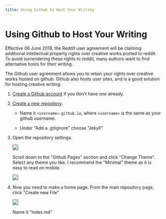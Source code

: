 ```yaml
---
title: Using Github to Host Your Writing
---
```


# Using Github to Host Your Writing

Effective 06 June 2018, the Reddit user agreement will be claiming additional intellectual property rights over creative works posted to reddit. To avoid surrendering these rights to reddit, many authors want to find alternative hosts for their writing.

The Github user agreement allows you to retain your rights over creative works hosted on github. Github also hosts user sites, and is a good solution for hosting creative writing.

1. [Create a Github account](https://github.com/join) if you don't have one already.

2. [Create a new repository](https://github.com/new).

    * Name it `<username>.github.io`, where `<username>` is the same as your github username.
 
    * Under "Add a .gitignore" choose "Jekyll"

3. Open the repository settings.

    <img src="https://puu.sh/AySku.png" style="border:1px solid #888">
    
    Scroll down to the "Github Pages" section and click "Change Theme". Select any theme you like. I recommend the "Minimal" theme as it is easy to read on mobile.
    
    <img src="https://puu.sh/AySzT.png" style="border:1px solid #888">
    
    
4. Now you need to make a home page. From the main repository page, click "Create new File"

    <img src="https://puu.sh/AySEv.png" style="border:1px solid #888">
    
    Name it "index.md"
